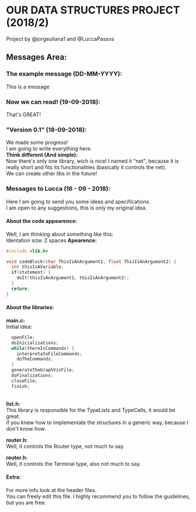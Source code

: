 # OUR DATA STRUCTURES PROJECT (2018/2)
Project by @jorgeuliana1 and @LuccaPassos

## Messages Area:
### The example message (DD-MM-YYYY):
This is a message

### Now we can read! (19-09-2018):
That's GREAT!

### "Version 0.1" (18-09-2018):
We made some progress!\
I am going to write everything here.\
**Think different (And simple):**\
Now there's only one library, wich is nice! I named it "net", because it is really short and fits its functionalities (basically it controls the net).\
We can create other libs in the future!

### Messages to Lucca (16 - 09 - 2018):
Here I am going to send you some ideas and specifications.\
I am open to any suggestions, this is only my original idea.
#### About the code appearence:
Well, I am thinking about something like this:\
Identation size: 2 spaces
**Apearence:**
```c
#include <lib.h>

void codeBlock(char ThisIsAnArgument1, float ThisIsAnArgument2) {
  int thisIsAVariable;
  if(statement) {
    doIt(thisIsAnArgument1, thisIsAnArgument2);
  }
  return;
}
```
#### About the libraries:
**main.c:**
\
Initial idea:
```c
  openFile;
  doInicializations;
  while(thereIsCommands) {
    interpretateFileCommands;
    doTheCommands;
  }
  generateTheGraphVisFile;
  doFinalizations;
  closeFile;
  finish;
```
\
**list.h:**
\
This library is responsible for the TypeLists and TypeCells, it would be great.
\
if you knew how to implementate the structures in a generic way, because I don't know how.

**router.h:**
\
Well, it controls the Router type, not much to say.

**router.h:**
\
Well, it controls the Terminal type, also not much to say.
#### Extra:
For more info look at the header files.\
You can freely edit this file. I highly recommend you to follow the guidelines, but you are free.
